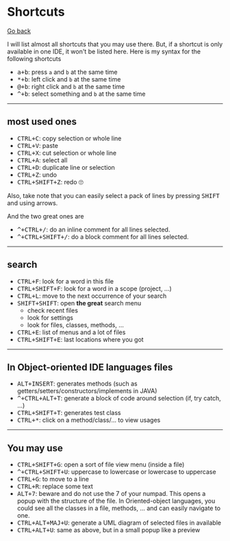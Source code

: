 # Shortcuts

[Go back](..#interface-presentation)

I will list almost all shortcuts that you may use there. But, if a shortcut is only available in one IDE, it won't be listed here. Here is my syntax for the following shortcuts

* <kbd>a+b</kbd>: press `a` and `b` at the same time
* <kbd>*+b</kbd>: left click and `b` at the same time
* <kbd>@+b</kbd>: right click and `b` at the same time
* <kbd>^+b</kbd>: select something and `b` at the same time

<hr class="sl">

## most used ones

* <kbd>CTRL+C</kbd>: copy selection or whole line
* <kbd>CTRL+V</kbd>: paste
* <kbd>CTRL+X</kbd>: cut selection or whole line
* <kbd>CTRL+A</kbd>: select all
* <kbd>CTRL+D</kbd>: duplicate line or selection
* <kbd>CTRL+Z</kbd>: undo
* <kbd>CTRL+SHIFT+Z</kbd>: redo 🙄

Also, take note that you can easily select a pack of lines by pressing <kbd>SHIFT</kbd> and using arrows.

And the two great ones are

* <kbd>^+CTRL+/</kbd>: do an inline comment for all lines selected.
* <kbd>^+CTRL+SHIFT+/</kbd>: do a block comment for all lines selected.

<hr class="sr">

## search

* <kbd>CTRL+F</kbd>: look for a word in this file
* <kbd>CTRL+SHIFT+F</kbd>: look for a word in a scope (project, ...)
* <kbd>CTRL+L</kbd>: move to the next occurrence of your search
* <kbd>SHIFT+SHIFT</kbd>: open **the great** search menu
    * check recent files
    * look for settings
    * look for files, classes, methods, ...
* <kbd>CTRL+E</kbd>: list of menus and a lot of files
* <kbd>CTRL+SHIFT+E</kbd>: last locations where you got

<hr class="sl">

## In Object-oriented IDE languages files

* <kbd>ALT+INSERT</kbd>: generates methods (such as getters/setters/constructors/implements in JAVA)
* <kbd>^+CTRL+ALT+T</kbd>: generate a block of code around selection (if, try catch, ...)
* <kbd>CTRL+SHIFT+T</kbd>: generates test class
* <kbd>CTRL+*</kbd>: click on a method/class/... to view usages

<hr class="sr">

## You may use

* <kbd>CTRL+SHIFT+G</kbd>: open a sort of file view menu (inside a file)
* <kbd>^+CTRL+SHIFT+U</kbd>: uppercase to lowercase or lowercase to uppercase
* <kbd>CTRL+G</kbd>: to move to a line
* <kbd>CTRL+R</kbd>: replace some text
* <kbd>ALT+7</kbd>: beware and do not use the 7 of your numpad. This opens a popup with the structure of the file. In Oriented-object languages, you could see all the classes in a file, methods, ... and can easily navigate to one.
* <kbd>CTRL+ALT+MAJ+U</kbd>: generate a UML diagram of selected files in available
* <kbd>CTRL+ALT+U</kbd>: same as above, but in a small popup like a preview